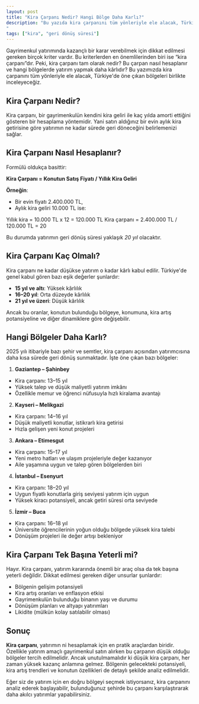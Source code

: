 ```yaml
---
layout: post
title: "Kira Çarpanı Nedir? Hangi Bölge Daha Karlı?"
description: "Bu yazıda kira çarpanını tüm yönleriyle ele alacak, Türkiye'de öne çıkan bölgeleri birlikte inceleyeceğiz.
"
tags: ["kira", "geri dönüş süresi"]
---
```


Gayrimenkul yatırımında kazançlı bir karar verebilmek için dikkat edilmesi gereken birçok kriter vardır. Bu kriterlerden en önemlilerinden biri ise “kira çarpanı”dır. Peki, kira çarpanı tam olarak nedir? Bu çarpan nasıl hesaplanır ve hangi bölgelerde yatırım yapmak daha kârlıdır? Bu yazımızda kira çarpanını tüm yönleriyle ele alacak, Türkiye'de öne çıkan bölgeleri birlikte inceleyeceğiz.

## Kira Çarpanı Nedir?

Kira çarpanı, bir gayrimenkulün kendini kira geliri ile kaç yılda amorti ettiğini gösteren bir hesaplama yöntemidir. Yani satın aldığınız bir evin aylık kira getirisine göre yatırımın ne kadar sürede geri döneceğini belirlemenizi sağlar.

## Kira Çarpanı Nasıl Hesaplanır?

Formülü oldukça basittir:

**Kira Çarpanı = Konutun Satış Fiyatı / Yıllık Kira Geliri**

**Örneğin**:

- Bir evin fiyatı 2.400.000 TL,
- Aylık kira geliri 10.000 TL ise:

Yıllık kira = 10.000 TL x 12 = 120.000 TL
Kira çarpanı = 2.400.000 TL / 120.000 TL = 20

Bu durumda yatırımın geri dönüş süresi yaklaşık *20 yıl* olacaktır.

## Kira Çarpanı Kaç Olmalı?

Kira çarpanı ne kadar düşükse yatırım o kadar kârlı kabul edilir. Türkiye'de genel kabul gören bazı eşik değerler şunlardır:

- **15 yıl ve altı**: Yüksek kârlılık
- **16–20 yıl**: Orta düzeyde kârlılık
- **21 yıl ve üzeri**: Düşük kârlılık

Ancak bu oranlar, konutun bulunduğu bölgeye, konumuna, kira artış potansiyeline ve diğer dinamiklere göre değişebilir.

## Hangi Bölgeler Daha Karlı?

2025 yılı itibariyle bazı şehir ve semtler, kira çarpanı açısından yatırımcısına daha kısa sürede geri dönüş sunmaktadır. İşte öne çıkan bazı bölgeler:

1. **Gaziantep – Şahinbey**
  - Kira çarpanı: 13–15 yıl
  - Yüksek talep ve düşük maliyetli yatırım imkânı
  - Özellikle memur ve öğrenci nüfusuyla hızlı kiralama avantajı
2. **Kayseri – Melikgazi**
  - Kira çarpanı: 14–16 yıl
  - Düşük maliyetli konutlar, istikrarlı kira getirisi
  - Hızla gelişen yeni konut projeleri
3. **Ankara – Etimesgut**
  - Kira çarpanı: 15–17 yıl
  - Yeni metro hatları ve ulaşım projeleriyle değer kazanıyor
  - Aile yaşamına uygun ve talep gören bölgelerden biri
4. **İstanbul – Esenyurt**
  - Kira çarpanı: 18–20 yıl
  - Uygun fiyatlı konutlarla giriş seviyesi yatırım için uygun
  - Yüksek kiracı potansiyeli, ancak getiri süresi orta seviyede
5. **İzmir – Buca**
  - Kira çarpanı: 16–18 yıl
  - Üniversite öğrencilerinin yoğun olduğu bölgede yüksek kira talebi
  - Dönüşüm projeleri ile değer artışı bekleniyor

## Kira Çarpanı Tek Başına Yeterli mi?

Hayır. Kira çarpanı, yatırım kararında önemli bir araç olsa da tek başına yeterli değildir. Dikkat edilmesi gereken diğer unsurlar şunlardır:

- Bölgenin gelişim potansiyeli
- Kira artış oranları ve enflasyon etkisi
- Gayrimenkulün bulunduğu binanın yaşı ve durumu
- Dönüşüm planları ve altyapı yatırımları
- Likidite (mülkün kolay satılabilir olması)

## Sonuç

**Kira çarpanı**, yatırımın ni hesaplamak için en pratik araçlardan biridir. Özellikle yatırım amaçlı gayrimenkul satın alırken bu çarpanın düşük olduğu bölgeler tercih edilmelidir. Ancak unutulmamalıdır ki düşük kira çarpanı, her zaman yüksek kazanç anlamına gelmez. Bölgenin gelecekteki potansiyeli, kira artış trendleri ve konutun özellikleri de detaylı şekilde analiz edilmelidir.

Eğer siz de yatırım için en doğru bölgeyi seçmek istiyorsanız, kira çarpanını analiz ederek başlayabilir, bulunduğunuz şehirde bu çarpanı karşılaştırarak daha akılcı yatırımlar yapabilirsiniz.